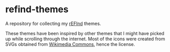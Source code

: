 # refind-themes

A repository for collecting my [rEFInd](http://www.rodsbooks.com/refind/) themes.

These themes have been inspired by other themes that I might have picked up while scrolling through the internet. Most of the icons were created from SVGs obtained from [Wikimedia Commons](https://commons.wikimedia.org/wiki/Main_Page), hence the license.
